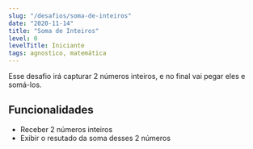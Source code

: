 ```yaml
---
slug: "/desafios/soma-de-inteiros"
date: "2020-11-14"
title: "Soma de Inteiros"
level: 0
levelTitle: Iniciante
tags: agnostico, matemática
---
```

Esse desafio irá capturar 2 números inteiros, e no final vai pegar eles e somá-los.

## Funcionalidades

- Receber 2 números inteiros
- Exibir o resutado da soma desses 2 números
